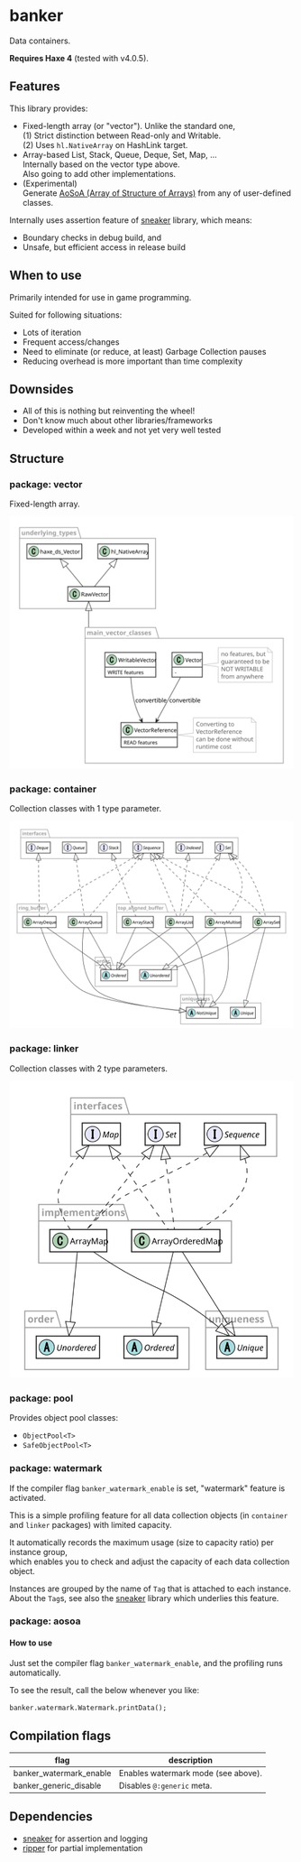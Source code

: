 # banker

Data containers.

**Requires Haxe 4** (tested with v4.0.5).


## Features

This library provides:

- Fixed-length array (or "vector"). Unlike the standard one,  
(1) Strict distinction between Read-only and Writable.  
(2) Uses `hl.NativeArray` on HashLink target.
- Array-based List, Stack, Queue, Deque, Set, Map, ...  
Internally based on the vector type above.  
Also going to add other implementations.
- (Experimental)  
Generate [AoSoA (Array of Structure of Arrays)](https://en.wikipedia.org/wiki/AoS_and_SoA) from any of user-defined classes.

Internally uses assertion feature of [sneaker](https://github.com/fal-works/sneaker) library, which means:  

- Boundary checks in debug build, and  
- Unsafe, but efficient access in release build


## When to use

Primarily intended for use in game programming.

Suited for following situations:

- Lots of iteration
- Frequent access/changes
- Need to eliminate (or reduce, at least) Garbage Collection pauses
- Reducing overhead is more important than time complexity

## Downsides

- All of this is nothing but reinventing the wheel!
- Don't know much about other libraries/frameworks
- Developed within a week and not yet very well tested


## Structure

### package: vector

Fixed-length array.

![class diagram of vector package](docs/vector.svg)

### package: container

Collection classes with 1 type parameter.

![class diagram of container package](docs/container.svg)

### package: linker

Collection classes with 2 type parameters.

![class diagram of linker package](docs/linker.svg)

### package: pool

Provides object pool classes:

- `ObjectPool<T>`
- `SafeObjectPool<T>`

### package: watermark

If the compiler flag `banker_watermark_enable` is set, "watermark" feature is activated.

This is a simple profiling feature for all data collection objects (in `container` and `linker` packages) with limited capacity.

It automatically records the maximum usage (size to capacity ratio) per instance group,  
which enables you to check and adjust the capacity of each data collection object.

Instances are grouped by the name of `Tag` that is attached to each instance.  
About the `Tag`s, see also the [sneaker](https://github.com/fal-works/sneaker) library which underlies this feature.

### package: aosoa



#### How to use

Just set the compiler flag `banker_watermark_enable`, and the profiling runs automatically.

To see the result, call the below whenever you like:

```haxe
banker.watermark.Watermark.printData();
```


## Compilation flags

|flag|description|
|---|---|
|banker_watermark_enable|Enables watermark mode (see above).|
|banker_generic_disable|Disables `@:generic` meta.|


## Dependencies

- [sneaker](https://github.com/fal-works/sneaker) for assertion and logging
- [ripper](https://github.com/fal-works/ripper) for partial implementation
